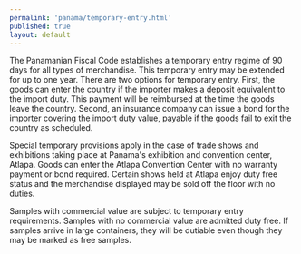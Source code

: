 ```yaml
--- 
permalink: 'panama/temporary-entry.html' 
published: true 
layout: default
---
```

The Panamanian Fiscal Code establishes a temporary entry regime of 90 days for all types of merchandise. This temporary entry may be extended for up to one year. There are two options for temporary entry. First, the goods can enter the country if the importer makes a deposit equivalent to the import duty. This payment will be reimbursed at the time the goods leave the country. Second, an insurance company can issue a bond for the importer covering the import duty value, payable if the goods fail to exit the country as scheduled.

Special temporary provisions apply in the case of trade shows and exhibitions taking place at Panama's exhibition and convention center, Atlapa. Goods can enter the Atlapa Convention Center with no warranty payment or bond required. Certain shows held at Atlapa enjoy duty free status and the merchandise displayed may be sold off the floor with no duties.

Samples with commercial value are subject to temporary entry requirements. Samples with no commercial value are admitted duty free. If samples arrive in large containers, they will be dutiable even though they may be marked as free samples.
